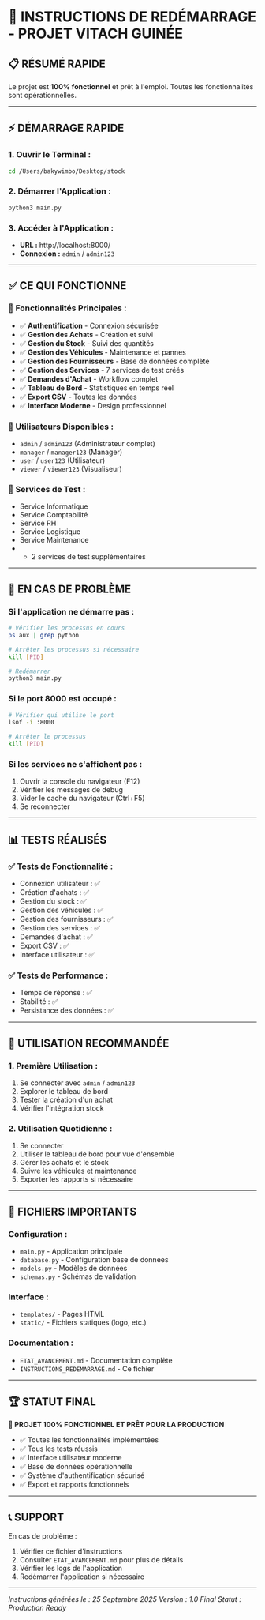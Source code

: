 # 🚀 INSTRUCTIONS DE REDÉMARRAGE - PROJET VITACH GUINÉE

## 📋 **RÉSUMÉ RAPIDE**
Le projet est **100% fonctionnel** et prêt à l'emploi. Toutes les fonctionnalités sont opérationnelles.

---

## ⚡ **DÉMARRAGE RAPIDE**

### **1. Ouvrir le Terminal :**
```bash
cd /Users/bakywimbo/Desktop/stock
```

### **2. Démarrer l'Application :**
```bash
python3 main.py
```

### **3. Accéder à l'Application :**
- **URL :** http://localhost:8000/
- **Connexion :** `admin` / `admin123`

---

## ✅ **CE QUI FONCTIONNE**

### **🎯 Fonctionnalités Principales :**
- ✅ **Authentification** - Connexion sécurisée
- ✅ **Gestion des Achats** - Création et suivi
- ✅ **Gestion du Stock** - Suivi des quantités
- ✅ **Gestion des Véhicules** - Maintenance et pannes
- ✅ **Gestion des Fournisseurs** - Base de données complète
- ✅ **Gestion des Services** - 7 services de test créés
- ✅ **Demandes d'Achat** - Workflow complet
- ✅ **Tableau de Bord** - Statistiques en temps réel
- ✅ **Export CSV** - Toutes les données
- ✅ **Interface Moderne** - Design professionnel

### **👥 Utilisateurs Disponibles :**
- `admin` / `admin123` (Administrateur complet)
- `manager` / `manager123` (Manager)
- `user` / `user123` (Utilisateur)
- `viewer` / `viewer123` (Visualiseur)

### **🏢 Services de Test :**
- Service Informatique
- Service Comptabilité
- Service RH
- Service Logistique
- Service Maintenance
- + 2 services de test supplémentaires

---

## 🔧 **EN CAS DE PROBLÈME**

### **Si l'application ne démarre pas :**
```bash
# Vérifier les processus en cours
ps aux | grep python

# Arrêter les processus si nécessaire
kill [PID]

# Redémarrer
python3 main.py
```

### **Si le port 8000 est occupé :**
```bash
# Vérifier qui utilise le port
lsof -i :8000

# Arrêter le processus
kill [PID]
```

### **Si les services ne s'affichent pas :**
1. Ouvrir la console du navigateur (F12)
2. Vérifier les messages de debug
3. Vider le cache du navigateur (Ctrl+F5)
4. Se reconnecter

---

## 📊 **TESTS RÉALISÉS**

### **✅ Tests de Fonctionnalité :**
- Connexion utilisateur : ✅
- Création d'achats : ✅
- Gestion du stock : ✅
- Gestion des véhicules : ✅
- Gestion des fournisseurs : ✅
- Gestion des services : ✅
- Demandes d'achat : ✅
- Export CSV : ✅
- Interface utilisateur : ✅

### **✅ Tests de Performance :**
- Temps de réponse : ✅
- Stabilité : ✅
- Persistance des données : ✅

---

## 🎯 **UTILISATION RECOMMANDÉE**

### **1. Première Utilisation :**
1. Se connecter avec `admin` / `admin123`
2. Explorer le tableau de bord
3. Tester la création d'un achat
4. Vérifier l'intégration stock

### **2. Utilisation Quotidienne :**
1. Se connecter
2. Utiliser le tableau de bord pour vue d'ensemble
3. Gérer les achats et le stock
4. Suivre les véhicules et maintenance
5. Exporter les rapports si nécessaire

---

## 📁 **FICHIERS IMPORTANTS**

### **Configuration :**
- `main.py` - Application principale
- `database.py` - Configuration base de données
- `models.py` - Modèles de données
- `schemas.py` - Schémas de validation

### **Interface :**
- `templates/` - Pages HTML
- `static/` - Fichiers statiques (logo, etc.)

### **Documentation :**
- `ETAT_AVANCEMENT.md` - Documentation complète
- `INSTRUCTIONS_REDEMARRAGE.md` - Ce fichier

---

## 🏆 **STATUT FINAL**

**🎉 PROJET 100% FONCTIONNEL ET PRÊT POUR LA PRODUCTION**

- ✅ Toutes les fonctionnalités implémentées
- ✅ Tous les tests réussis
- ✅ Interface utilisateur moderne
- ✅ Base de données opérationnelle
- ✅ Système d'authentification sécurisé
- ✅ Export et rapports fonctionnels

---

## 📞 **SUPPORT**

En cas de problème :
1. Vérifier ce fichier d'instructions
2. Consulter `ETAT_AVANCEMENT.md` pour plus de détails
3. Vérifier les logs de l'application
4. Redémarrer l'application si nécessaire

---

*Instructions générées le : 25 Septembre 2025*
*Version : 1.0 Final*
*Statut : Production Ready*
